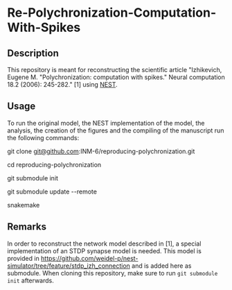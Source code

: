# Re-Polychronization-Computation-With-Spikes

## Description

This repository is meant for reconstructing the scientific article
"Izhikevich, Eugene M. "Polychronization: computation with spikes." Neural computation 18.2 (2006): 245-282." [1]
using [NEST](http://nest-simulator.org/).

## Usage

To run the original model, the NEST implementation of the model, the analysis, the creation of the figures and the compiling of the manuscript run the following commands:

git clone git@github.com:INM-6/reproducing-polychronization.git

cd reproducing-polychronization

git submodule init

git submodule update --remote

snakemake

## Remarks

In order to reconstruct the network model described in [1], a special implementation of an STDP synapse model is needed.
This model is provided in https://github.com/weidel-p/nest-simulator/tree/feature/stdp_izh_connection and is added 
here as submodule.
When cloning this repository, make sure to run `git submodule init` afterwards.

